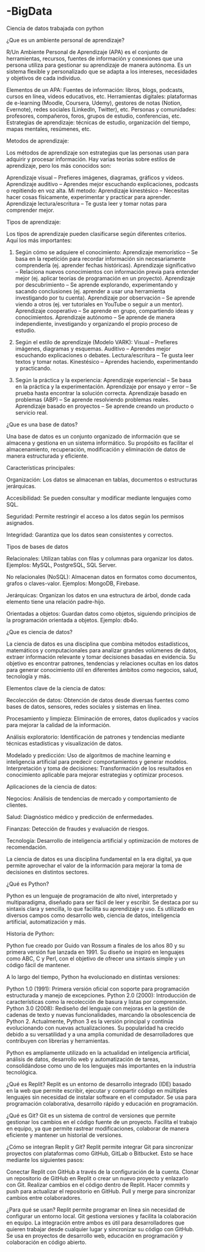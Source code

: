 # -BigData
Ciencia de datos trabajada con python


¿Que es un ambiente personal de aprendizaje?

R/Un Ambiente Personal de Aprendizaje (APA) es el conjunto de herramientas, recursos, fuentes de información y conexiones que una persona utiliza para gestionar su aprendizaje de manera autónoma. Es un sistema flexible y personalizado que se adapta a los intereses, necesidades y objetivos de cada individuo.

Elementos de un APA:
Fuentes de información:
libros, blogs, podcasts, cursos en línea, videos educativos, etc.
Herramientas digitales: 
plataformas de e-learning (Moodle, Coursera, Udemy), gestores de notas (Notion, Evernote), redes sociales (LinkedIn, Twitter), etc.
Personas y comunidades: 
profesores, compañeros, foros, grupos de estudio, conferencias, etc.
Estrategias de aprendizaje: 
técnicas de estudio, organización del tiempo, mapas mentales, resúmenes, etc.


Metodos de aprendizaje:

Los métodos de aprendizaje son estrategias que las personas usan para adquirir y procesar información. Hay varias teorías sobre estilos de aprendizaje, pero los más conocidos son:

Aprendizaje visual  – Prefieres imágenes, diagramas, gráficos y videos.
Aprendizaje auditivo  – Aprendes mejor escuchando explicaciones, podcasts o repitiendo en voz alta.
Mi metodo: Aprendizaje kinestésico  – Necesitas hacer cosas físicamente, experimentar y practicar para aprender.
Aprendizaje lectura/escritura  – Te gusta leer y tomar notas para comprender mejor.


Tipos de aprendizaje:

Los tipos de aprendizaje pueden clasificarse según diferentes criterios. Aquí los más importantes:

1. Según cómo se adquiere el conocimiento:
Aprendizaje memorístico  – Se basa en la repetición para recordar información sin necesariamente comprenderla (ej. aprender fechas históricas).
Aprendizaje significativo  – Relaciona nuevos conocimientos con información previa para entender mejor (ej. aplicar teorías de programación en un proyecto).
Aprendizaje por descubrimiento  – Se aprende explorando, experimentando y sacando conclusiones (ej. aprender a usar una herramienta investigando por tu cuenta).
Aprendizaje por observación  – Se aprende viendo a otros (ej. ver tutoriales en YouTube o seguir a un mentor).
Aprendizaje cooperativo  – Se aprende en grupo, compartiendo ideas y conocimientos.
Aprendizaje autónomo  – Se aprende de manera independiente, investigando y organizando el propio proceso de estudio.


2. Según el estilo de aprendizaje (Modelo VARK):
Visual  – Prefieres imágenes, diagramas y esquemas.
Auditivo  – Aprendes mejor escuchando explicaciones o debates.
Lectura/escritura  – Te gusta leer textos y tomar notas.
Kinestésico  – Aprendes haciendo, experimentando y practicando.


3. Según la práctica y la experiencia:
Aprendizaje experiencial  – Se basa en la práctica y la experimentación.
Aprendizaje por ensayo y error  – Se prueba hasta encontrar la solución correcta.
Aprendizaje basado en problemas (ABP)  – Se aprende resolviendo problemas reales.
Aprendizaje basado en proyectos  – Se aprende creando un producto o servicio real.

¿Que es una base de datos?

Una base de datos es un conjunto organizado de información que se almacena y gestiona en un sistema informático. Su propósito es facilitar el almacenamiento, recuperación, modificación y eliminación de datos de manera estructurada y eficiente.

Características principales:

Organización: Los datos se almacenan en tablas, documentos o estructuras jerárquicas.

Accesibilidad: Se pueden consultar y modificar mediante lenguajes como SQL.

Seguridad: Permite restringir el acceso a los datos según los permisos asignados.

Integridad: Garantiza que los datos sean consistentes y correctos.


Tipos de bases de datos

Relacionales: 
Utilizan tablas con filas y columnas para organizar los datos. Ejemplos: MySQL, PostgreSQL, SQL Server.

No relacionales (NoSQL): 
Almacenan datos en formatos como documentos, grafos o claves-valor. Ejemplos: MongoDB, Firebase.

Jerárquicas: 
Organizan los datos en una estructura de árbol, donde cada elemento tiene una relación padre-hijo.

Orientadas a objetos: 
Guardan datos como objetos, siguiendo principios de la programación orientada a objetos. Ejemplo: db4o.

¿Que es ciencia de datos?

La ciencia de datos es una disciplina que combina métodos estadísticos, matemáticos y computacionales para analizar grandes volúmenes de datos, extraer información relevante y tomar decisiones basadas en evidencia. Su objetivo es encontrar patrones, tendencias y relaciones ocultas en los datos para generar conocimiento útil en diferentes ámbitos como negocios, salud, tecnología y más.

Elementos clave de la ciencia de datos:

Recolección de datos: Obtención de datos desde diversas fuentes como bases de datos, sensores, redes sociales y sistemas en línea.

Procesamiento y limpieza: Eliminación de errores, datos duplicados y vacíos para mejorar la calidad de la información.

Análisis exploratorio: Identificación de patrones y tendencias mediante técnicas estadísticas y visualización de datos.

Modelado y predicción: Uso de algoritmos de machine learning e inteligencia artificial para predecir comportamientos y generar modelos.
Interpretación y toma de decisiones: Transformación de los resultados en conocimiento aplicable para mejorar estrategias y optimizar procesos.


Aplicaciones de la ciencia de datos:

Negocios: Análisis de tendencias de mercado y comportamiento de clientes.

Salud: Diagnóstico médico y predicción de enfermedades.

Finanzas: Detección de fraudes y evaluación de riesgos.

Tecnología: Desarrollo de inteligencia artificial y optimización de motores de recomendación.

La ciencia de datos es una disciplina fundamental en la era digital, ya que permite aprovechar el valor de la información para mejorar la toma de decisiones en distintos sectores.


¿Qué es Python?

Python es un lenguaje de programación de alto nivel, interpretado y multiparadigma, diseñado para ser fácil de leer y escribir. Se destaca por su sintaxis clara y sencilla, lo que facilita su aprendizaje y uso. Es utilizado en diversos campos como desarrollo web, ciencia de datos, inteligencia artificial, automatización y más.

Historia de Python:

Python fue creado por Guido van Rossum a finales de los años 80 y su primera versión fue lanzada en 1991. Su diseño se inspiró en lenguajes como ABC, C y Perl, con el objetivo de ofrecer una sintaxis simple y un código fácil de mantener.

A lo largo del tiempo, Python ha evolucionado en distintas versiones:

Python 1.0 (1991): Primera versión oficial con soporte para programación estructurada y manejo de excepciones.
Python 2.0 (2000): Introducción de características como la recolección de basura y listas por comprensión.
Python 3.0 (2008): Rediseño del lenguaje con mejoras en la gestión de cadenas de texto y nuevas funcionalidades, marcando la obsolescencia de Python 2.
Actualmente, Python 3 es la versión principal y continúa evolucionando con nuevas actualizaciones. Su popularidad ha crecido debido a su versatilidad y a una amplia comunidad de desarrolladores que contribuyen con librerías y herramientas.

Python es ampliamente utilizado en la actualidad en inteligencia artificial, análisis de datos, desarrollo web y automatización de tareas, consolidándose como uno de los lenguajes más importantes en la industria tecnológica.

¿Qué es Replit?
Replit es un entorno de desarrollo integrado (IDE) basado en la web que permite escribir, ejecutar y compartir código en múltiples lenguajes sin necesidad de instalar software en el computador. Se usa para programación colaborativa, desarrollo rápido y educación en programación.

¿Qué es Git?
Git es un sistema de control de versiones que permite gestionar los cambios en el código fuente de un proyecto. Facilita el trabajo en equipo, ya que permite rastrear modificaciones, colaborar de manera eficiente y mantener un historial de versiones.

¿Cómo se integran Replit y Git?
Replit permite integrar Git para sincronizar proyectos con plataformas como GitHub, GitLab o Bitbucket. Esto se hace mediante los siguientes pasos:

Conectar Replit con GitHub a través de la configuración de la cuenta.
Clonar un repositorio de GitHub en Replit o crear un nuevo proyecto y enlazarlo con Git.
Realizar cambios en el código dentro de Replit.
Hacer commits y push para actualizar el repositorio en GitHub.
Pull y merge para sincronizar cambios entre colaboradores.

¿Para qué se usan?
Replit permite programar en línea sin necesidad de configurar un entorno local.
Git gestiona versiones y facilita la colaboración en equipo.
La integración entre ambos es útil para desarrolladores que quieren trabajar desde cualquier lugar y sincronizar su código con GitHub.
Se usa en proyectos de desarrollo web, educación en programación y colaboración en código abierto.

